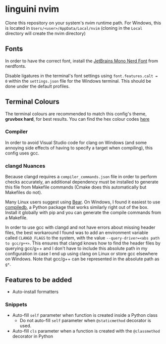 # linguini nvim

Clone this repository on your system's nvim runtime path. For Windows, this is located in
`Users/<user>/AppData/Local/nvim` (cloning in the `Local` directory will create the nvim directory)

## Fonts
In order to have the correct font, install the [JetBrains Mono Nerd Font][nerd-fonts] from nerdfonts.

Disable ligatures in the terminal's font settings using `font.features.calt = 0` within the `settings.json` file
for the Windows terminal. This should be done under the default profiles.

## Terminal Colours
The terminal colours are recommended to match this config's theme, **gruvbox hard**, for best results. You can find the
hex colour codes [here][gruvbox]

### Compiler
In order to avoid Visual Studio code for clang on Windows (and some annoying side effects of having to specify a
target when compiling), this config uses gcc.

### clangd Nuances
Because clangd requires a `compiler_commands.json` file in order to perform checks accurately, an additional dependency
must be installed to generate this file from Makefile commands (Cmake does this automatically but Makefiles do not).

Many Linux users suggest using [Bear][bear]. On Windows, I found it easiest to use [compiledb][compiledb], a Python
package that works similarly right out of the box. Install it globally with pip and you can generate the compile 
commands from a Makefile.

In order to use gcc with clangd and not have errors about missing header files, the best workaround I found was to add
an environment variable called `CLANGD_FLAGS` to the system, with the value `--query-driver=<abs path to gcc/g++>`. This
ensures that clangd knows how to find the header files by querying gcc/g++ and I don't have to include this absolute
path in my configuration in case I end up using clang on Linux or store gcc elsewhere on Windows. Note that gcc/g++ can
be represented in the absolute path as `g*`.

## Features to be added

- Auto-install formatters

### Snippets
- Auto-fill `self` parameter when function is created inside a Python class
    - Do not auto-fill `self` parameter when `@staticmethod` decorator is used.
- Auto-fill `cls` parameter when a function is created with the `@classmethod` decorator in Python

[nerd-fonts]: https://www.nerdfonts.com/font-downloads
[gruvbox]: https://github.com/morhetz/gruvbox
[compiler-workaround]: https://wetmelon.github.io/clang-on-windows.html
[llvm]: https://github.com/llvm/llvm-project/releases
[mingw]: https://github.com/niXman/mingw-builds-binaries/releases
[bear]: https://github.com/rizsotto/Bear
[compiledb]: https://github.com/nickdiego/compiledb
